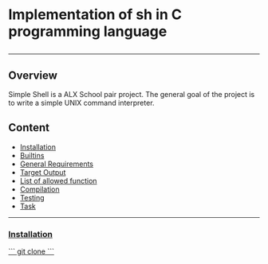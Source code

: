 # **Implementation  of sh in C programming language** <hr>
## Overview
<p>Simple Shell is a ALX School pair project. The general goal of the project is to write a simple UNIX command interpreter.</p>
<h2> Content</h2>
<ul>
  <li><a href=""> Installation </li>
  <li><a href=""> Builtins </li>
  <li><a href=""> General Requirements </li>
  <li><a href=""> Target Output </li>
  <li><a href=""> List of allowed function </li>
  <li><a href=""> Compilation </li>
  <li><a href=""> Testing </li>
  <li><a href=""> Task </li>
</ul><hr>
<h3>Installation</h3>
```
git clone 
```
